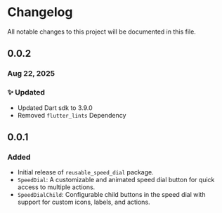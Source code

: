 # Changelog

All notable changes to this project will be documented in this file.

## 0.0.2

### Aug 22, 2025

### ✨ Updated

- Updated Dart sdk to 3.9.0
- Removed `flutter_lints` Dependency

## 0.0.1

### Added

- Initial release of `reusable_speed_dial` package.
- `SpeedDial`: A customizable and animated speed dial button for quick access to multiple actions.
- `SpeedDialChild`: Configurable child buttons in the speed dial with support for custom icons, labels, and actions.
